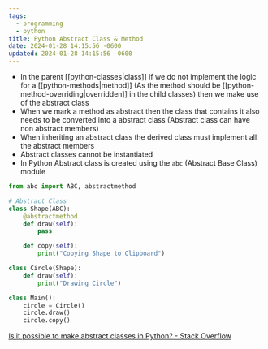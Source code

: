 ```yaml
---
tags:
  - programming
  - python
title: Python Abstract Class & Method
date: 2024-01-28 14:15:56 -0600
updated: 2024-01-28 14:15:56 -0600
---
```


* In the parent [[python-classes|class]] if we do not implement the logic for a [[python-methods|method]] (As the method should be [[python-method-overriding|overridden]] in the child classes) then we make use of the abstract class
* When we mark a method as abstract then the class that contains it also needs to be converted into a abstract class (Abstract class can have non abstract members)
* When inheriting an abstract class the derived class must implement all the abstract members
* Abstract classes cannot be instantiated
* In Python Abstract class is created using the `abc` (Abstract Base Class) module

````python
from abc import ABC, abstractmethod

# Abstract Class
class Shape(ABC):
    @abstractmethod
    def draw(self):
        pass

    def copy(self):
        print("Copying Shape to Clipboard")

class Circle(Shape):
    def draw(self):
        print("Drawing Circle")

class Main():
    circle = Circle()
    circle.draw()
    circle.copy()
````

[Is it possible to make abstract classes in Python? - Stack Overflow](https://stackoverflow.com/questions/13646245/is-it-possible-to-make-abstract-classes-in-python)
